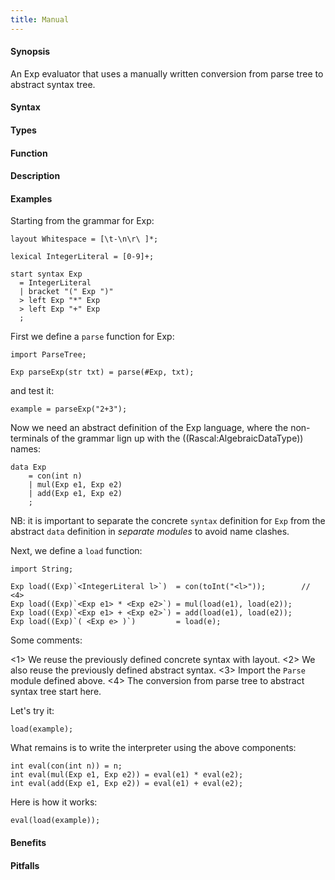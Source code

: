 ```yaml
---
title: Manual
---
```


#### Synopsis

An Exp evaluator that uses a manually written conversion from parse tree to abstract syntax tree.

#### Syntax

#### Types

#### Function

#### Description

#### Examples

Starting from the grammar for Exp:
```rascal-commands
layout Whitespace = [\t-\n\r\ ]*;
    
lexical IntegerLiteral = [0-9]+;           

start syntax Exp 
  = IntegerLiteral          
  | bracket "(" Exp ")"     
  > left Exp "*" Exp        
  > left Exp "+" Exp        
  ;
```

First we define a `parse` function for Exp:

```rascal-commands,continue
import ParseTree;

Exp parseExp(str txt) = parse(#Exp, txt); 
```

and test it:
```rascal-shell,continue
example = parseExp("2+3");
```

Now we need an abstract definition of the Exp language, where
the non-terminals of the grammar lign up with the ((Rascal:AlgebraicDataType)) names:
```rascal-commands,continue
data Exp 
    = con(int n)               
    | mul(Exp e1, Exp e2)        
    | add(Exp e1, Exp e2)        
    ;
```

NB: it is important to separate the concrete `syntax` definition
for `Exp` from the abstract `data` definition in _separate modules_
to avoid name clashes. 

Next, we define a `load` function:
```rascal-commands,continue
import String;

Exp load((Exp)`<IntegerLiteral l>`)  = con(toInt("<l>"));        // <4>
Exp load((Exp)`<Exp e1> * <Exp e2>`) = mul(load(e1), load(e2));  
Exp load((Exp)`<Exp e1> + <Exp e2>`) = add(load(e1), load(e2)); 
Exp load((Exp)`( <Exp e> )`)         = load(e);                    
```

Some comments:

<1> We reuse the previously defined concrete syntax with layout.
<2> We also reuse the previously defined abstract syntax.
<3> Import the `Parse` module defined above.
<4> The conversion from parse tree to abstract syntax tree start here. 


Let's try it:
```rascal-shell,continue
load(example);
```

What remains is to write the interpreter using the above components:
```rascal-commands,continue
int eval(con(int n)) = n;                            
int eval(mul(Exp e1, Exp e2)) = eval(e1) * eval(e2); 
int eval(add(Exp e1, Exp e2)) = eval(e1) + eval(e2); 
```

Here is how it works:
```rascal-shell,continue
eval(load(example));
```

#### Benefits

#### Pitfalls

